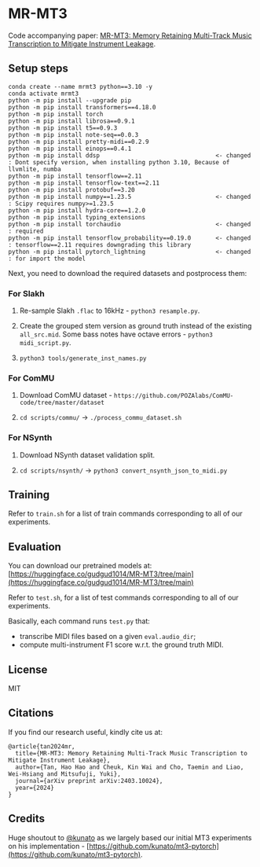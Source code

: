 # MR-MT3

Code accompanying paper: [MR-MT3: Memory Retaining Multi-Track Music Transcription to Mitigate Instrument Leakage](https://arxiv.org/pdf/2403.10024.pdf).

## Setup steps

```
conda create --name mrmt3 python==3.10 -y
conda activate mrmt3
python -m pip install --upgrade pip
python -m pip install transformers==4.18.0
python -m pip install torch
python -m pip install librosa==0.9.1
python -m pip install t5==0.9.3
python -m pip install note-seq==0.0.3
python -m pip install pretty-midi==0.2.9
python -m pip install einops==0.4.1
python -m pip install ddsp                                 <- changed : Dont specify version, when installing python 3.10, Because of llvmlite, numba
python -m pip install tensorflow==2.11
python -m pip install tensorflow-text==2.11
python -m pip install protobuf==3.20
python -m pip install numpy==1.23.5                        <- changed : Scipy requires numpy>=1.23.5
python -m pip install hydra-core==1.2.0
python -m pip install typing_extensions
python -m pip install torchaudio                           <- changed : required 
python -m pip install tensorflow_probability==0.19.0       <- changed : tensorflow==2.11 requires downgrading this library 
python -m pip install pytorch_lightning                    <- changed : for import the model
```

Next, you need to download the required datasets and postprocess them:

### For Slakh

1. Re-sample Slakh `.flac` to 16kHz - `python3 resample.py`.

2. Create the grouped stem version as ground truth instead of the existing `all_src.mid`. Some bass notes have octave errors - `python3 midi_script.py`.

3. `python3 tools/generate_inst_names.py`

### For ComMU

1. Download ComMU dataset - `https://github.com/POZAlabs/ComMU-code/tree/master/dataset`

2. `cd scripts/commu/` -> `./process_commu_dataset.sh`

### For NSynth

1. Download NSynth dataset validation split.

2. `cd scripts/nsynth/` -> `python3 convert_nsynth_json_to_midi.py`


## Training

Refer to `train.sh` for a list of train commands corresponding to all of our experiments.

## Evaluation

You can download our pretrained models at: [https://huggingface.co/gudgud1014/MR-MT3/tree/main](https://huggingface.co/gudgud1014/MR-MT3/tree/main)

Refer to `test.sh`, for a list of test commands corresponding to all of our experiments.

Basically, each command runs `test.py` that:
- transcribe MIDI files based on a given `eval.audio_dir`;
- compute multi-instrument F1 score w.r.t. the ground truth MIDI.


## License
MIT

## Citations
If you find our research useful, kindly cite us at:
```
@article{tan2024mr,
  title={MR-MT3: Memory Retaining Multi-Track Music Transcription to Mitigate Instrument Leakage},
  author={Tan, Hao Hao and Cheuk, Kin Wai and Cho, Taemin and Liao, Wei-Hsiang and Mitsufuji, Yuki},
  journal={arXiv preprint arXiv:2403.10024},
  year={2024}
}
```

## Credits
Huge shoutout to [@kunato](https://github.com/kunato) as we largely based our initial MT3 experiments on his implementation - [https://github.com/kunato/mt3-pytorch](https://github.com/kunato/mt3-pytorch).

